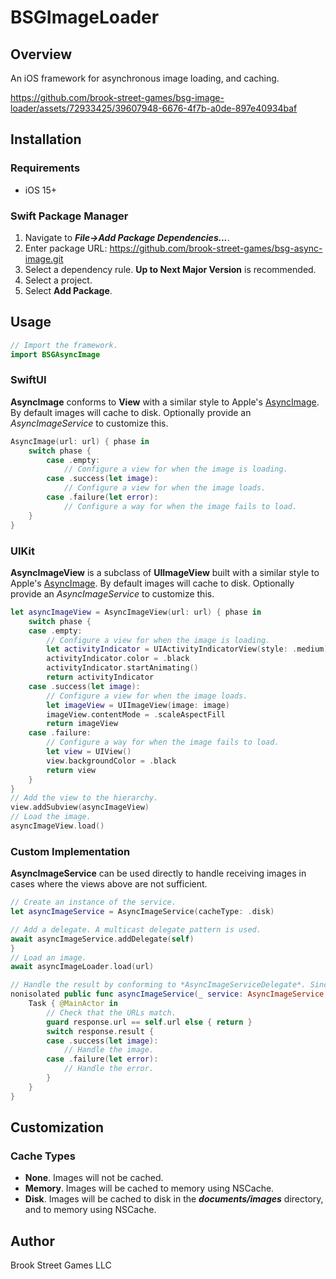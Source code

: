 # BSGImageLoader

## Overview

An iOS framework for asynchronous image loading, and caching.

https://github.com/brook-street-games/bsg-image-loader/assets/72933425/39607948-6676-4f7b-a0de-897e40934baf

## Installation

### Requirements

+ iOS 15+

### Swift Package Manager

1. Navigate to ***File->Add Package Dependencies...***.
3. Enter package URL: https://github.com/brook-street-games/bsg-async-image.git
3. Select a dependency rule. **Up to Next Major Version** is recommended.
4. Select a project.
5. Select **Add Package**.

## Usage

```swift
// Import the framework.
import BSGAsyncImage
```

### SwiftUI

**AsyncImage** conforms to **View** with a similar style to Apple's [AsyncImage](https://developer.apple.com/documentation/swiftui/asyncimage).
By default images will cache to disk. Optionally provide an *AsyncImageService* to customize this.

```swift
AsyncImage(url: url) { phase in
	switch phase {
		case .empty: 
		    // Configure a view for when the image is loading.
		case .success(let image): 
			// Configure a view for when the image loads.
		case .failure(let error): 
			// Configure a way for when the image fails to load.
	}
}
```

### UIKit

**AsyncImageView** is a subclass of **UIImageView** built with a similar style to Apple's [AsyncImage](https://developer.apple.com/documentation/swiftui/asyncimage). 
By default images will cache to disk. Optionally provide an *AsyncImageService* to customize this.

```swift
let asyncImageView = AsyncImageView(url: url) { phase in
	switch phase {
	case .empty:
	    // Configure a view for when the image is loading.
		let activityIndicator = UIActivityIndicatorView(style: .medium)
		activityIndicator.color = .black
		activityIndicator.startAnimating()
		return activityIndicator
	case .success(let image):
		// Configure a view for when the image loads.
		let imageView = UIImageView(image: image)
		imageView.contentMode = .scaleAspectFill
		return imageView
	case .failure:
		// Configure a way for when the image fails to load.
		let view = UIView()
		view.backgroundColor = .black
		return view
	}
}
// Add the view to the hierarchy.
view.addSubview(asyncImageView)
// Load the image.
asyncImageView.load()
```

### Custom Implementation

**AsyncImageService** can be used directly to handle receiving images in cases where the views above are not sufficient.

```swift
// Create an instance of the service.
let asyncImageService = AsyncImageService(cacheType: .disk)

// Add a delegate. A multicast delegate pattern is used.
await asyncImageService.addDelegate(self)
}
// Load an image.
await asyncImageLoader.load(url)

// Handle the result by conforming to *AsyncImageServiceDelegate*. Since this method will be called for every image that is loaded, the URL should be checked before using the image. 
nonisolated public func asyncImageService(_ service: AsyncImageService, didReceiveResponse response: AsyncImageResponse) {
	Task { @MainActor in
		// Check that the URLs match.
		guard response.url == self.url else { return }
		switch response.result {
		case .success(let image): 
			// Handle the image. 
		case .failure(let error): 
			// Handle the error.
		}
	}
}
```

## Customization

### Cache Types

* **None**. Images will not be cached.
* **Memory**. Images will be cached to memory using NSCache.
* **Disk**. Images will be cached to disk in the ***documents/images*** directory, and to memory using NSCache.

## Author

Brook Street Games LLC
